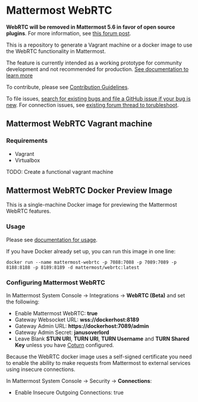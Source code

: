 # Mattermost WebRTC

**WebRTC will be removed in Mattermost 5.6 in favor of open source plugins**. For more information, see [this forum post](https://forum.mattermost.org/t/built-in-webrtc-video-and-audio-calls-removed-in-v5-6-in-favor-of-open-source-plugins/5998).

This is a repository to generate a Vagrant machine or a docker image to use the WebRTC functionality in Mattermost. 

The feature is currently intended as a working prototype for community development and not recommended for production. [See documentation to learn more](https://docs.mattermost.com/deployment/webrtc.html)

To contribute, please see [Contribution Guidelines](https://docs.mattermost.com/developer/contribution-guide.html).

To file issues, [search for existing bugs and file a GitHub issue if your bug is new](https://www.mattermost.org/filing-issues/). For connection issues, see [existing forum thread to torubleshoot](https://forum.mattermost.org/t/troubleshooting-there-was-a-problem-connecting-the-video-call-errors/2521).

## Mattermost WebRTC Vagrant machine

### Requirements
- Vagrant
- Virtualbox

TODO: Create a functional vagrant machine

## Mattermost WebRTC Docker Preview Image

This is a single-machine Docker image for previewing the Mattermost WebRTC features.

### Usage

Please see [documentation for usage](https://docs.mattermost.com/deployment/webrtc.html). 

If you have Docker already set up, you can run this image in one line: 

```
docker run --name mattermost-webrtc -p 7088:7088 -p 7089:7089 -p 8188:8188 -p 8189:8189 -d mattermost/webrtc:latest
```

### Configuring Mattermost WebRTC

In Mattermost System Console -> Integrations -> **WebRTC (Beta)** and set the following:

- Enable Mattermost WebRTC: **true**
- Gateway Websocket URL: **wss://dockerhost:8189**
- Gateway Admin URL: **https://dockerhost:7089/admin**
- Gateway Admin Secret: **janusoverlord**
- Leave Blank **STUN URI**, **TURN URI**, **TURN Username** and **TURN Shared Key** unless you have [Coturn](https://github.com/coturn/coturn/wiki) configured.

Because the WebRTC docker image uses a self-signed certificate you need to enable the ability to make
requests from Mattermost to external services using insecure connections.

In Mattermost System Console -> Security -> **Connections**:
- Enable Insecure Outgoing Connections: true
